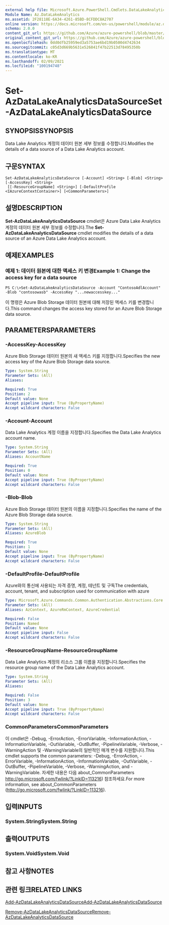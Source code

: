 ```yaml
---
external help file: Microsoft.Azure.PowerShell.Cmdlets.DataLakeAnalytics.dll-Help.xml
Module Name: Az.DataLakeAnalytics
ms.assetid: 2F28118E-6A34-4261-85BD-8CFDDC8A2707
online version: https://docs.microsoft.com/en-us/powershell/module/az.datalakeanalytics/set-azdatalakeanalyticsdatasource
schema: 2.0.0
content_git_url: https://github.com/Azure/azure-powershell/blob/master/src/DataLakeAnalytics/DataLakeAnalytics/help/Set-AzDataLakeAnalyticsDataSource.md
original_content_git_url: https://github.com/Azure/azure-powershell/blob/master/src/DataLakeAnalytics/DataLakeAnalytics/help/Set-AzDataLakeAnalyticsDataSource.md
ms.openlocfilehash: 0dd0dfb25959ed3a5753ae6bd19b0500d4742634
ms.sourcegitcommit: c05d3d669b5631e526841f47b22513d78495350b
ms.translationtype: MT
ms.contentlocale: ko-KR
ms.lasthandoff: 02/09/2021
ms.locfileid: "100194748"
---
```

# <span data-ttu-id="b32c4-101">Set-AzDataLakeAnalyticsDataSource</span><span class="sxs-lookup"><span data-stu-id="b32c4-101">Set-AzDataLakeAnalyticsDataSource</span></span>

## <span data-ttu-id="b32c4-102">SYNOPSIS</span><span class="sxs-lookup"><span data-stu-id="b32c4-102">SYNOPSIS</span></span>
<span data-ttu-id="b32c4-103">Data Lake Analytics 계정의 데이터 원본 세부 정보를 수정합니다.</span><span class="sxs-lookup"><span data-stu-id="b32c4-103">Modifies the details of a data source of a Data Lake Analytics account.</span></span>

## <span data-ttu-id="b32c4-104">구문</span><span class="sxs-lookup"><span data-stu-id="b32c4-104">SYNTAX</span></span>

```
Set-AzDataLakeAnalyticsDataSource [-Account] <String> [-Blob] <String> [-AccessKey] <String>
 [[-ResourceGroupName] <String>] [-DefaultProfile <IAzureContextContainer>] [<CommonParameters>]
```

## <span data-ttu-id="b32c4-105">설명</span><span class="sxs-lookup"><span data-stu-id="b32c4-105">DESCRIPTION</span></span>
<span data-ttu-id="b32c4-106">**Set-AzDataLakeAnalyticsDataSource** cmdlet은 Azure Data Lake Analytics 계정의 데이터 원본 세부 정보를 수정합니다.</span><span class="sxs-lookup"><span data-stu-id="b32c4-106">The **Set-AzDataLakeAnalyticsDataSource** cmdlet modifies the details of a data source of an Azure Data Lake Analytics account.</span></span>

## <span data-ttu-id="b32c4-107">예제</span><span class="sxs-lookup"><span data-stu-id="b32c4-107">EXAMPLES</span></span>

### <span data-ttu-id="b32c4-108">예제 1: 데이터 원본에 대한 액세스 키 변경</span><span class="sxs-lookup"><span data-stu-id="b32c4-108">Example 1: Change the access key for a data source</span></span>
```
PS C:\>Set-AzDataLakeAnalyticsDataSource -Account "ContosoAdlAccount" -Blob "contosowasb" -AccessKey "...newaccesskey..."
```

<span data-ttu-id="b32c4-109">이 명령은 Azure Blob Storage 데이터 원본에 대해 저장된 액세스 키를 변경합니다.</span><span class="sxs-lookup"><span data-stu-id="b32c4-109">This command changes the access key stored for an Azure Blob Storage data source.</span></span>

## <span data-ttu-id="b32c4-110">PARAMETERS</span><span class="sxs-lookup"><span data-stu-id="b32c4-110">PARAMETERS</span></span>

### <span data-ttu-id="b32c4-111">-AccessKey</span><span class="sxs-lookup"><span data-stu-id="b32c4-111">-AccessKey</span></span>
<span data-ttu-id="b32c4-112">Azure Blob Storage 데이터 원본의 새 액세스 키를 지정합니다.</span><span class="sxs-lookup"><span data-stu-id="b32c4-112">Specifies the new access key of the Azure Blob Storage data source.</span></span>

```yaml
Type: System.String
Parameter Sets: (All)
Aliases:

Required: True
Position: 2
Default value: None
Accept pipeline input: True (ByPropertyName)
Accept wildcard characters: False
```

### <span data-ttu-id="b32c4-113">-Account</span><span class="sxs-lookup"><span data-stu-id="b32c4-113">-Account</span></span>
<span data-ttu-id="b32c4-114">Data Lake Analytics 계정 이름을 지정합니다.</span><span class="sxs-lookup"><span data-stu-id="b32c4-114">Specifies the Data Lake Analytics account name.</span></span>

```yaml
Type: System.String
Parameter Sets: (All)
Aliases: AccountName

Required: True
Position: 0
Default value: None
Accept pipeline input: True (ByPropertyName)
Accept wildcard characters: False
```

### <span data-ttu-id="b32c4-115">-Blob</span><span class="sxs-lookup"><span data-stu-id="b32c4-115">-Blob</span></span>
<span data-ttu-id="b32c4-116">Azure Blob Storage 데이터 원본의 이름을 지정합니다.</span><span class="sxs-lookup"><span data-stu-id="b32c4-116">Specifies the name of the Azure Blob Storage data source.</span></span>

```yaml
Type: System.String
Parameter Sets: (All)
Aliases: AzureBlob

Required: True
Position: 1
Default value: None
Accept pipeline input: True (ByPropertyName)
Accept wildcard characters: False
```

### <span data-ttu-id="b32c4-117">-DefaultProfile</span><span class="sxs-lookup"><span data-stu-id="b32c4-117">-DefaultProfile</span></span>
<span data-ttu-id="b32c4-118">Azure와의 통신에 사용되는 자격 증명, 계정, 테넌트 및 구독</span><span class="sxs-lookup"><span data-stu-id="b32c4-118">The credentials, account, tenant, and subscription used for communication with azure</span></span>

```yaml
Type: Microsoft.Azure.Commands.Common.Authentication.Abstractions.Core.IAzureContextContainer
Parameter Sets: (All)
Aliases: AzContext, AzureRmContext, AzureCredential

Required: False
Position: Named
Default value: None
Accept pipeline input: False
Accept wildcard characters: False
```

### <span data-ttu-id="b32c4-119">-ResourceGroupName</span><span class="sxs-lookup"><span data-stu-id="b32c4-119">-ResourceGroupName</span></span>
<span data-ttu-id="b32c4-120">Data Lake Analytics 계정의 리소스 그룹 이름을 지정합니다.</span><span class="sxs-lookup"><span data-stu-id="b32c4-120">Specifies the resource group name of the Data Lake Analytics account.</span></span>

```yaml
Type: System.String
Parameter Sets: (All)
Aliases:

Required: False
Position: 3
Default value: None
Accept pipeline input: True (ByPropertyName)
Accept wildcard characters: False
```

### <span data-ttu-id="b32c4-121">CommonParameters</span><span class="sxs-lookup"><span data-stu-id="b32c4-121">CommonParameters</span></span>
<span data-ttu-id="b32c4-122">이 cmdlet은 -Debug, -ErrorAction, -ErrorVariable, -InformationAction, -InformationVariable, -OutVariable, -OutBuffer, -PipelineVariable, -Verbose, -WarningAction 및 -WarningVariable의 일반적인 매개 변수를 지원합니다.</span><span class="sxs-lookup"><span data-stu-id="b32c4-122">This cmdlet supports the common parameters: -Debug, -ErrorAction, -ErrorVariable, -InformationAction, -InformationVariable, -OutVariable, -OutBuffer, -PipelineVariable, -Verbose, -WarningAction, and -WarningVariable.</span></span> <span data-ttu-id="b32c4-123">자세한 내용은 다음 about_CommonParameters http://go.microsoft.com/fwlink/?LinkID=113216) 참조하세요.</span><span class="sxs-lookup"><span data-stu-id="b32c4-123">For more information, see about_CommonParameters (http://go.microsoft.com/fwlink/?LinkID=113216).</span></span>

## <span data-ttu-id="b32c4-124">입력</span><span class="sxs-lookup"><span data-stu-id="b32c4-124">INPUTS</span></span>

### <span data-ttu-id="b32c4-125">System.String</span><span class="sxs-lookup"><span data-stu-id="b32c4-125">System.String</span></span>

## <span data-ttu-id="b32c4-126">출력</span><span class="sxs-lookup"><span data-stu-id="b32c4-126">OUTPUTS</span></span>

### <span data-ttu-id="b32c4-127">System.Void</span><span class="sxs-lookup"><span data-stu-id="b32c4-127">System.Void</span></span>

## <span data-ttu-id="b32c4-128">참고 사항</span><span class="sxs-lookup"><span data-stu-id="b32c4-128">NOTES</span></span>

## <span data-ttu-id="b32c4-129">관련 링크</span><span class="sxs-lookup"><span data-stu-id="b32c4-129">RELATED LINKS</span></span>

[<span data-ttu-id="b32c4-130">Add-AzDataLakeAnalyticsDataSource</span><span class="sxs-lookup"><span data-stu-id="b32c4-130">Add-AzDataLakeAnalyticsDataSource</span></span>](./Add-AzDataLakeAnalyticsDataSource.md)

[<span data-ttu-id="b32c4-131">Remove-AzDataLakeAnalyticsDataSource</span><span class="sxs-lookup"><span data-stu-id="b32c4-131">Remove-AzDataLakeAnalyticsDataSource</span></span>](./Remove-AzDataLakeAnalyticsDataSource.md)


